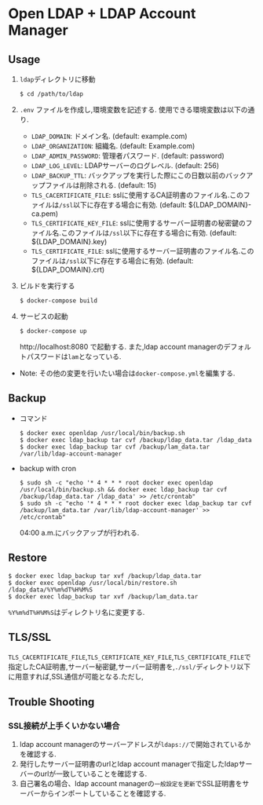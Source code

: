 # Open LDAP + LDAP Account Manager

## Usage
1. `ldap`ディレクトリに移動
    ```
    $ cd /path/to/ldap
    ```
2. `.env` ファイルを作成し,環境変数を記述する.
    使用できる環境変数は以下の通り.
    - `LDAP_DOMAIN`: ドメイン名. (default: example.com)
    - `LDAP_ORGANIZATION`: 組織名. (default: Example.com)
    - `LDAP_ADMIN_PASSWORD`: 管理者パスワード. (default: password)
    - `LDAP_LOG_LEVEL`: LDAPサーバーのログレベル. (default: 256)
    - `LDAP_BACKUP_TTL`: バックアップを実行した際にこの日数以前のバックアップファイルは削除される. (default: 15)
    - `TLS_CACERTIFICATE_FILE`: sslに使用するCA証明書のファイル名.このファイルは`/ssl`以下に存在する場合に有効. (default: ${LDAP_DOMAIN}-ca.pem)
    - `TLS_CERTIFICATE_KEY_FILE`: sslに使用するサーバー証明書の秘密鍵のファイル名.このファイルは`/ssl`以下に存在する場合に有効. (default: ${LDAP_DOMAIN}.key)
    - `TLS_CERTIFICATE_FILE`: sslに使用するサーバー証明書のファイル名.このファイルは`/ssl`以下に存在する場合に有効. (default: ${LDAP_DOMAIN}.crt)

3. ビルドを実行する
    ```
    $ docker-compose build
    ```
4. サービスの起動
    ```
    $ docker-compose up
    ```
    http://localhost:8080 で起動する.
    また,ldap account managerのデフォルトパスワードは`lam`となっている.

* Note: その他の変更を行いたい場合は`docker-compose.yml`を編集する.

## Backup
* コマンド
    ```
    $ docker exec openldap /usr/local/bin/backup.sh
    $ docker exec ldap_backup tar cvf /backup/ldap_data.tar /ldap_data
    $ docker exec ldap_backup tar cvf /backup/lam_data.tar /var/lib/ldap-account-manager
    ```
* backup with cron
    ```
    $ sudo sh -c "echo '* 4 * * * root docker exec openldap /usr/local/bin/backup.sh && docker exec ldap_backup tar cvf /backup/ldap_data.tar /ldap_data' >> /etc/crontab"
    $ sudo sh -c "echo '* 4 * * * root docker exec ldap_backup tar cvf /backup/lam_data.tar /var/lib/ldap-account-manager' >> /etc/crontab"
    ```
    04:00 a.m.にバックアップが行われる.

## Restore

```
$ docker exec ldap_backup tar xvf /backup/ldap_data.tar
$ docker exec openldap /usr/local/bin/restore.sh /ldap_data/%Y%m%dT%H%M%S
$ docker exec ldap_backup tar xvf /backup/lam_data.tar
```
`%Y%m%dT%H%M%S`はディレクトリ名に変更する.

## TLS/SSL
`TLS_CACERTIFICATE_FILE`,`TLS_CERTIFICATE_KEY_FILE`,`TLS_CERTIFICATE_FILE`で指定したCA証明書,サーバー秘密鍵,サーバー証明書を,`./ssl/`ディレクトリ以下に用意すれば,SSL通信が可能となる.ただし,

## Trouble Shooting
### SSL接続が上手くいかない場合
1. ldap account managerのサーバーアドレスが`ldaps://`で開始されているかを確認する.
2. 発行したサーバー証明書のurlとldap account managerで指定したldapサーバーのurlが一致していることを確認する.
3. 自己署名の場合、ldap account managerの`一般設定を更新`でSSL証明書をサーバーからインポートしていることを確認する.
